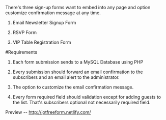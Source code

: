 There's three sign-up forms want to embed into any page and option customize confirmation message at any time.  

1. Email Newsletter Signup Form

2. RSVP Form

3. VIP Table Registration Form

#Requirements

1. Each form submission sends to a MySQL Database using PHP

2. Every submission should forward an email confirmation to the subscribers and an email alert to the administrator.

3. The option to customize the email confirmation message.

4. Every form required field should validation except for adding guests to the list. That's subscribers optional not necessarily required field. 

Preview -- http://jotfreeform.netlify.com/




